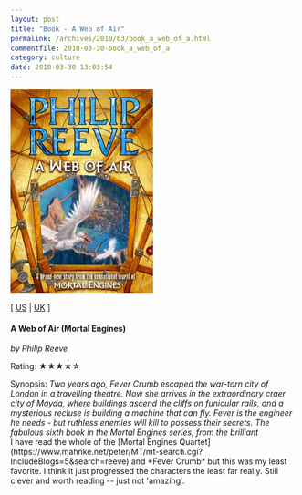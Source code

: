 ```yaml
---
layout: post
title: "Book - A Web of Air"
permalink: /archives/2010/03/book_a_web_of_a.html
commentfile: 2010-03-30-book_a_web_of_a
category: culture
date: 2010-03-30 13:03:54
---
```


<img class="photo right" src="/assets/images/1407115170.jpg" width="250" alt="A Web of Air (Mortal Engines) cover" />

\[ [US](http://www.amazon.com/o/asin/1407115170) | [UK](http://www.amazon.co.uk/o/asin/1407115170) \]

#### A Web of Air (Mortal Engines)

<em>by Philip Reeve</em>

Rating: ★★★☆☆

<div class="book_synopsis" markdown="1">
Synopsis: <em> Two years ago, Fever Crumb escaped the war-torn city of London in a travelling theatre. Now she arrives in the extraordinary craer city of Mayda, where buildings ascend the cliffs on funicular rails, and a mysterious recluse is building a machine that can fly. Fever is the engineer he needs - but ruthless enemies will kill to possess their secrets. The fabulous sixth book in the Mortal Engines series, from the brilliant </em>

</div>
I have read the whole of the [Mortal Engines Quartet](https://www.mahnke.net/peter/MT/mt-search.cgi?IncludeBlogs=5&search=reeve) and *Fever Crumb* but this was my least favorite. I think it just progressed the characters the least far really. Still clever and worth reading -- just not 'amazing'.
